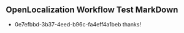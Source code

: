 ## OpenLocalization Workflow Test MarkDown
* 0e7efbbd-3b37-4eed-b96c-fa4eff4a1beb thanks!

<!--HONumber=Sep16_HO1-->


